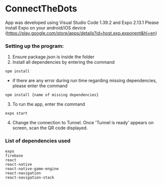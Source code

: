 # ConnectTheDots

App was developed using Visual Studio Code 1.39.2 and Expo 2.13.1
Please install Expo on your android/iOS device (https://play.google.com/store/apps/details?id=host.exp.exponent&hl=en)

### Setting up the program:
1. Ensure package.json is inside the folder
2. Install all dependencies by entering the command
```
npm install
```
 - if there are any error during run time regarding missing dependencies, please enter the command
```
npm install {name of missing dependencies}
```
3. To run the app, enter the command
```
expo start
```
4. Change the connection to Tunnel. Once 'Tunnel is ready' appears on screen, scan the QR code displayed. 

### List of dependencies used
```
expo
firebase
react
react-native
react-native-game-engine
react-navigation
react-navigation-stack
```
